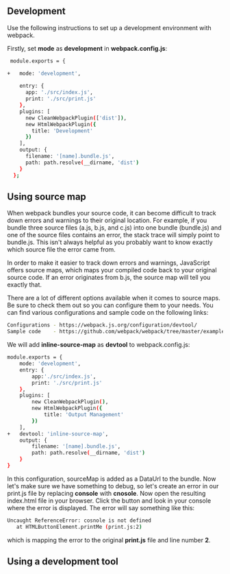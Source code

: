 ## Development

Use the following instructions to set up a development environment with webpack.

Firstly, set **mode** as **development** in **webpack.config.js**:

```bash
 module.exports = {

+   mode: 'development',
    
    entry: {
      app: './src/index.js',
      print: './src/print.js'
    },
    plugins: [
      new CleanWebpackPlugin(['dist']),
      new HtmlWebpackPlugin({
        title: 'Development'
      })
    ],
    output: {
      filename: '[name].bundle.js',
      path: path.resolve(__dirname, 'dist')
    }
  };
```

## Using source map

When webpack bundles your source code, it can become difficult to track down errors and warnings to their original location. For example, if you bundle three source files (a.js, b.js, and c.js) into one bundle (bundle.js) and one of the source files contains an error, the stack trace will simply point to bundle.js. This isn't always helpful as you probably want to know exactly which source file the error came from.

In order to make it easier to track down errors and warnings, JavaScript offers source maps, which maps your compiled code back to your original source code. If an error originates from b.js, the source map will tell you exactly that.

There are a lot of different options available when it comes to source maps. Be sure to check them out so you can configure them to your needs. You can find various configurations and sample code on the following links:

```bash
Configurations - https://webpack.js.org/configuration/devtool/
Sample code    - https://github.com/webpack/webpack/tree/master/examples/source-map
```

We will add **inline-source-map** as **devtool** to webpack.config.js:

```bash
module.exports = {
    mode: 'development',
    entry: {
        app:'./src/index.js',
        print: './src/print.js'
    },
    plugins: [
        new CleanWebpackPlugin(),
        new HtmlWebpackPlugin({
            title: 'Output Management'
        })
    ],
+   devtool: 'inline-source-map',
    output: {
        filename: '[name].bundle.js',
        path: path.resolve(__dirname, 'dist')
    }
}
```

In this configuration, sourceMap is added as a DataUrl to the bundle. Now let's make sure we have something to debug, so let's create an error in our print.js file by replacing **console** with **cnosole**. Now open the resulting index.html file in your browser. Click the button and look in your console where the error is displayed. The error will say something like this:

```bash
Uncaught ReferenceError: cosnole is not defined
   at HTMLButtonElement.printMe (print.js:2)
```

which is mapping the error to the original **print.js** file and line number **2**.

## Using a development tool

